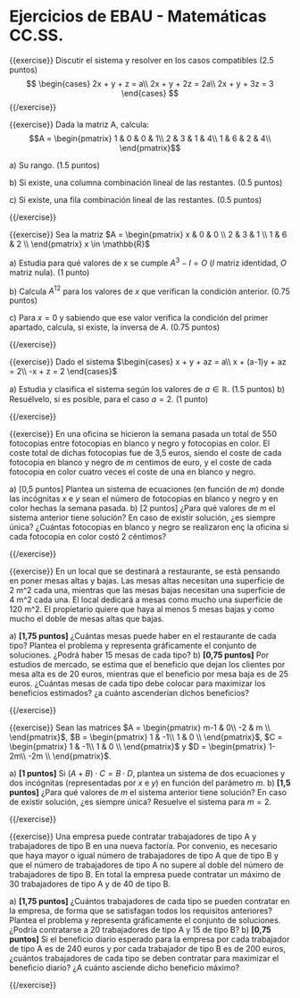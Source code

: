 Ejercicios de EBAU - Matemáticas CC.SS.
=======================================


{{exercise}}
Discutir el sistema y resolver en los casos compatibles (2.5 puntos)
$$
\begin{cases}
    2x + y + z  = a\\
    2x + y + 2z = 2a\\
    2x + y + 3z = 3
\end{cases}
$$
{{/exercise}}


{{exercise}}
Dada la matriz A, calcula:
$$A = \begin{pmatrix}
1 & 0 & 0 & 1\\
2 & 3 & 1 & 4\\
1 & 6 & 2 & 4\\
\end{pmatrix}$$

a)  Su rango. (1.5 puntos)

b)  Si existe, una columna combinación lineal de las restantes. (0.5 puntos)

c)  Si existe, una fila combinación lineal de las restantes. (0.5 puntos)

{{/exercise}}


{{exercise}}
Sea la matriz $A =
    \begin{pmatrix}
    x & 0 & 0 \\
    2 & 3 & 1 \\
    1 & 6 & 2 \\
    \end{pmatrix} x \in \mathbb{R}$

a)  Estudia para qué valores de x se cumple $A^3 - I = O$ (_I_ matriz identidad, _O_ matriz nula). (1 punto)

b)  Calcula $A^12$ para los valores de $x$ que verifican la condición anterior. (0.75 puntos)

c)  Para $x = 0$ y sabiendo que ese valor verifica la condición del primer apartado, calcula, si existe, la inversa
    de _A_. (0.75 puntos)

{{/exercise}}


{{exercise}}
Dado el sistema $\begin{cases}
x + y + az = a\\
x + (a-1)y + az = 2\\
-x + z = 2
\end{cases}$

a)  Estudia y clasifica el sistema según los valores de $a \in \mathbb{R}$. (1.5 puntos)
b)  Resuélvelo, si es posible, para el caso $a = 2$. (1 punto)

{{/exercise}}


{{exercise}}
En una oficina se hicieron la semana pasada un total de 550 fotocopias entre fotocopias en blanco y negro y fotocopias en color. El coste total de dichas fotocopias fue de 3,5 euros, siendo el coste de cada fotocopia en blanco y negro de _m_ centimos de euro, y el coste de cada fotocopia en color cuatro veces el coste de una en blanco y negro.

a)  [0,5 puntos] Plantea un sistema de ecuaciones (en función de _m_) donde las incógnitas _x_ e _y_ sean el número de fotocopias en blanco y negro y en color hechas la semana
    pasada.
b)  [2 puntos] ¿Para qué valores de _m_ el sistema anterior tiene solución? En caso de existir solución, ¿es siempre única? ¿Cuántas fotocopias en blanco y negro se realizaron enç
    la oficina si cada fotocopia en color costó 2 céntimos?

{{/exercise}}

{{exercise}}
En un local que se destinará a restaurante, se está pensando en poner mesas altas y bajas. Las mesas altas
necesitan una superficie de 2 m^2 cada una, mientras que las mesas bajas necesitan una superficie de 4 m^2 cada
una. El local dedicará a mesas como mucho una superficie de 120 m^2. El propietario quiere que haya al menos
5 mesas bajas y como mucho el doble de mesas altas que bajas.

a)  __[1,75 puntos]__ ¿Cuántas mesas puede haber en el restaurante de cada tipo? Plantea el problema y representa
    gráficamente el conjunto de soluciones. ¿Podrá haber 15 mesas de cada tipo?
b)  __[0,75 puntos]__ Por estudios de mercado, se estima que el beneficio que dejan los clientes por mesa alta es de
    20 euros, mientras que el beneficio por mesa baja es de 25 euros. ¿Cuántas mesas de cada tipo debe colocar
    para maximizar los beneficios estimados? ¿a cuánto ascenderían dichos beneficios?

{{/exercise}}


{{exercise}}
Sean las matrices
$A = \begin{pmatrix}
    m-1 & 0\\
    -2 & m \\
\end{pmatrix}$, 
$B = \begin{pmatrix}
    1 & -1\\
    1 & 0 \\
\end{pmatrix}$, 
$C = \begin{pmatrix}
    1 & -1\\
    1 & 0 \\
\end{pmatrix}$ y 
$D = \begin{pmatrix}
    1-2m\\
    -2m \\
\end{pmatrix}$.

a)  __[1 puntos]__ Si $(A+B)\cdot C = B \cdot D$, plantea un sistema de dos ecuaciones y dos incógnitas (representadas por _x_ e
    _y_) en función del parámetro _m_.
b)  __[1,5 puntos]__ ¿Para qué valores de _m_ el sistema anterior tiene solución? En caso de existir solución,
    ¿es siempre única? Resuelve el sistema para $m = 2$.

{{/exercise}}

{{exercise}}
Una empresa puede contratar trabajadores de tipo A y trabajadores de tipo B en una nueva factoría. Por convenio,
es necesario que haya mayor o igual número de trabajadores de tipo A que de tipo B y que el número de
trabajadores de tipo A no supere al doble del número de trabajadores de tipo B. En total la empresa puede
contratar un máximo de 30 trabajadores de tipo A y de 40 de tipo B.

a)  __[1,75 puntos]__ ¿Cuántos trabajadores de cada tipo se pueden contratar en la empresa, de forma que se
    satisfagan todos los requisitos anteriores? Plantea el problema y representa gráficamente el conjunto de soluciones.
    ¿Podría contratarse a 20 trabajadores de tipo A y 15 de tipo B?
b)  __[0,75 puntos]__ Si el beneficio diario esperado para la empresa por cada trabajador de tipo A es de 240 euros
    y por cada trabajador de tipo B es de 200 euros, ¿cuántos trabajadores de cada tipo se deben contratar para
    maximizar el beneficio diario? ¿A cuánto asciende dicho beneficio máximo?

{{/exercise}}
